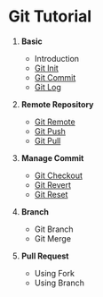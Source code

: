 # Git Tutorial

1. **Basic**
   - Introduction
   - [Git Init](basic/init.md)
   - [Git Commit](basic/commit.md)
   - [Git Log](basic/log.md)

2. **Remote Repository**
   - [Git Remote](remote-repository/remote.md)
   - [Git Push](remote-repository/push.md)
   - [Git Pull](remote-repository/pull.md) 

3. **Manage Commit**
   - [Git Checkout](manage-commit/checkout.md)
   - [Git Revert](manage-commit/revert.md)
   - [Git Reset](manage-commit/reset.md)

4. **Branch**
   - Git Branch
   - Git Merge

5. **Pull Request**
   - Using Fork
   - Using Branch
